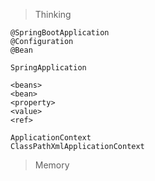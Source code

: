 > Thinking

```
@SpringBootApplication
@Configuration
@Bean

SpringApplication

<beans>
<bean>
<property>
<value>
<ref>

ApplicationContext
ClassPathXmlApplicationContext
```

> Memory

```

```

